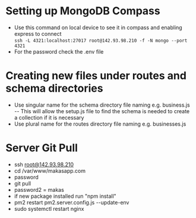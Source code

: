 # Setting up MongoDB Compass
- Use this command on local device to see it in compass and enabling express to connect <br>
```ssh -L 4321:localhost:27017 root@142.93.98.210 -f -N mongo --port 4321```
- For the password check the .env file

# Creating new files under routes and schema directories
- Use singular name for the schema directory file naming e.g. business.js
-- This will allow the setup.js file to find the schema is needed to create a collection if it is necessary
- Use plural name for the routes directory file naming e.g. businesses.js

# Server Git Pull
- ssh root@142.93.98.210
- cd /var/www/makasapp.com
- password
- git pull
- password2 = makas
- if new package installed run "npm install"
- pm2 restart pm2.server.config.js --update-env
- sudo systemctl restart nginx
